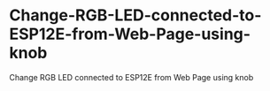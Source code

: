 # Change-RGB-LED-connected-to-ESP12E-from-Web-Page-using-knob
Change RGB LED connected to ESP12E from Web Page using knob
